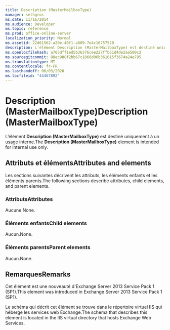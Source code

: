 ```yaml
---
title: Description (MasterMailboxType)
manager: sethgros
ms.date: 11/16/2014
ms.audience: Developer
ms.topic: reference
ms.prod: office-online-server
localization_priority: Normal
ms.assetid: 22d61562-a20e-40f1-a809-7e4c16757520
description: L’élément Description (MasterMailboxType) est destiné uniquement à un usage interne.
ms.openlocfilehash: a705dff1ed5b36376cee227ffb51d4de2aa500c2
ms.sourcegitcommit: 88ec988f2bb67c1866d06b361615f3674a24e795
ms.translationtype: MT
ms.contentlocale: fr-FR
ms.lasthandoff: 06/03/2020
ms.locfileid: "44467892"
---
```

# <a name="description-mastermailboxtype"></a><span data-ttu-id="210bc-103">Description (MasterMailboxType)</span><span class="sxs-lookup"><span data-stu-id="210bc-103">Description (MasterMailboxType)</span></span>

<span data-ttu-id="210bc-104">L’élément **Description (MasterMailboxType)** est destiné uniquement à un usage interne.</span><span class="sxs-lookup"><span data-stu-id="210bc-104">The **Description (MasterMailboxType)** element is intended for internal use only.</span></span> 

## <a name="attributes-and-elements"></a><span data-ttu-id="210bc-105">Attributs et éléments</span><span class="sxs-lookup"><span data-stu-id="210bc-105">Attributes and elements</span></span>

<span data-ttu-id="210bc-106">Les sections suivantes décrivent les attributs, les éléments enfants et les éléments parents.</span><span class="sxs-lookup"><span data-stu-id="210bc-106">The following sections describe attributes, child elements, and parent elements.</span></span>
  
### <a name="attributes"></a><span data-ttu-id="210bc-107">Attributs</span><span class="sxs-lookup"><span data-stu-id="210bc-107">Attributes</span></span>

<span data-ttu-id="210bc-108">Aucune.</span><span class="sxs-lookup"><span data-stu-id="210bc-108">None.</span></span>
  
### <a name="child-elements"></a><span data-ttu-id="210bc-109">Éléments enfants</span><span class="sxs-lookup"><span data-stu-id="210bc-109">Child elements</span></span>

<span data-ttu-id="210bc-110">Aucun.</span><span class="sxs-lookup"><span data-stu-id="210bc-110">None.</span></span>
  
### <a name="parent-elements"></a><span data-ttu-id="210bc-111">Éléments parents</span><span class="sxs-lookup"><span data-stu-id="210bc-111">Parent elements</span></span>

<span data-ttu-id="210bc-112">Aucun.</span><span class="sxs-lookup"><span data-stu-id="210bc-112">None.</span></span>
  
## <a name="remarks"></a><span data-ttu-id="210bc-113">Remarques</span><span class="sxs-lookup"><span data-stu-id="210bc-113">Remarks</span></span>

<span data-ttu-id="210bc-114">Cet élément est une nouveauté d'Exchange Server 2013 Service Pack 1 (SP1).</span><span class="sxs-lookup"><span data-stu-id="210bc-114">This element was introduced in Exchange Server 2013 Service Pack 1 (SP1).</span></span>
  
<span data-ttu-id="210bc-115">Le schéma qui décrit cet élément se trouve dans le répertoire virtuel IIS qui héberge les services web Exchange.</span><span class="sxs-lookup"><span data-stu-id="210bc-115">The schema that describes this element is located in the IIS virtual directory that hosts Exchange Web Services.</span></span>
  

